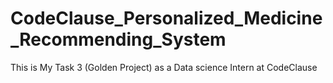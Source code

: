 # CodeClause_Personalized_Medicine_Recommending_System
This is My Task 3 (Golden Project) as a Data science Intern at CodeClause
